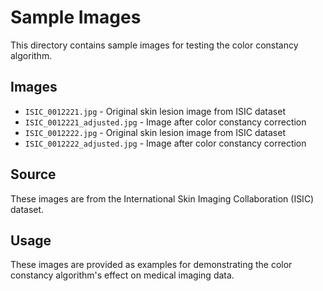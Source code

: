 # Sample Images

This directory contains sample images for testing the color constancy algorithm.

## Images

- `ISIC_0012221.jpg` - Original skin lesion image from ISIC dataset
- `ISIC_0012221_adjusted.jpg` - Image after color constancy correction
- `ISIC_0012222.jpg` - Original skin lesion image from ISIC dataset
- `ISIC_0012222_adjusted.jpg` - Image after color constancy correction

## Source

These images are from the International Skin Imaging Collaboration (ISIC) dataset.

## Usage

These images are provided as examples for demonstrating the color constancy algorithm's effect on medical imaging data.